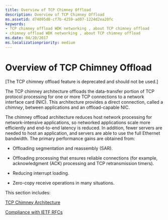 ```yaml
---
title: Overview of TCP Chimney Offload
description: Overview of TCP Chimney Offload
ms.assetid: d74095d8-cf7b-4259-ad07-1224d2ea20fc
keywords:
- TCP chimney offload WDK networking , about TCP chimney offload
- chimney offload WDK networking , about TCP chimney offload
ms.date: 04/20/2017
ms.localizationpriority: medium
---
```


# Overview of TCP Chimney Offload


\[The TCP chimney offload feature is deprecated and should not be used.\]

The TCP chimney architecture offloads the data-transfer portion of TCP protocol processing for one or more TCP connections to a network interface card (NIC). This architecture provides a direct connection, called a *chimney*, between applications and an offload-capable NIC.

The chimney offload architecture reduces host network processing for network-intensive applications, so networked applications scale more efficiently and end-to-end latency is reduced. In addition, fewer servers are needed to host an application, and servers are able to use the full Ethernet bandwidth. The primary performance gains are obtained from:

-   Offloading segmentation and reassembly (SAR).

-   Offloading processing that ensures reliable connections (for example, acknowledgment (ACK) processing and TCP retransmission timers).

-   Reducing interrupt loading.

-   Zero-copy receive operations in many situations.

This section includes:

[TCP Chimney Architecture](tcp-chimney-architecture.md)

[Compliance with IETF RFCs](compliance-with-ietf-rfcs.md)

 

 






